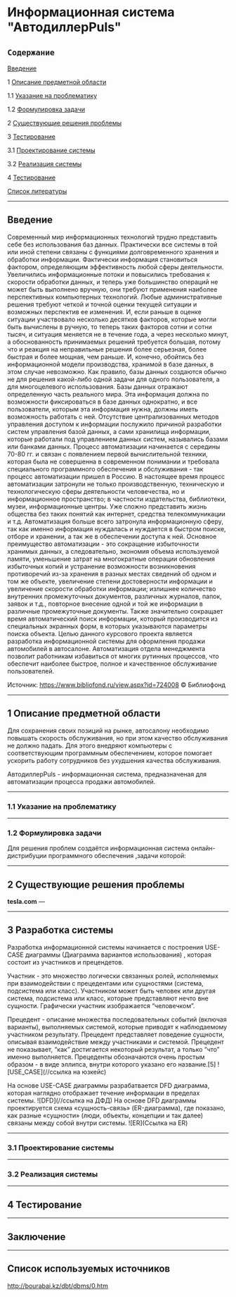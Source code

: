 # Информационная система "АвтодиллерPuls"
## `Содержание`
[Введение](#введение)

1 [Описание предметной области](#по)


1.1 [Указание на проблематику](#проблематика) 

1.2 [Формулировка задачи](#формулировка_задачи)

2 [Существующие решения проблемы](#существующие_решения_проблемы)

3 [Тестирование](#разработка_системы)

3.1 [Проектирование системы](#проектирование)

3.2 [Реализация системы](#реализация)

4 [Тестирование](#тестирование)

[Список литературы](#список_литературы)

***
## Введение <a name ="введение"></a>
Современный мир информационных технологий трудно представить себе без использования баз данных. Практически все системы в той или иной степени связаны с функциями долговременного хранения и обработки информации. Фактически информация становиться фактором, определяющим эффективность любой сферы деятельности. Увеличились информационные потоки и повысились требования к скорости обработки данных, и теперь уже большинство операций не может быть выполнено вручную, они требуют применения наиболее перспективных компьютерных технологий. Любые административные решения требуют четкой и точной оценки текущей ситуации и возможных перспектив ее изменения. И, если раньше в оценке ситуации участвовало несколько десятков факторов, которые могли быть вычислены в ручную, то теперь таких факторов сотни и сотни тысяч, и ситуация меняется не в течение года, а через несколько минут, а обоснованность принимаемых решений требуется большая, потому что и реакция на неправильные решения более серьезная, более быстрая и более мощная, чем раньше. И, конечно, обойтись без информационной модели производства, хранимой в базе данных, в этом случае невозможно. Как правило, базы данных создаются обычно не для решения какой-либо одной задачи для одного пользователя, а для многоцелевого использования. Базы данных отражают определенную часть реального мира. Эта информация должна по возможности фиксироваться в базе данных однократно, и все пользователи, которым эта информация нужна, должны иметь возможность работать с ней. Отсутствие централизованных методов управления доступом к информации послужило причиной разработки систем управления базой данных, а сами хранилища информации, которые работали под управлением данных систем, назывались базами или банками данных. Процесс автоматизации начинается с середины 70-80 гг. и связан с появлением первой вычислительной техники, которая была не совершенна в современном понимании и требовала специального программного обеспечения и обслуживания - так процесс автоматизации пришел в Россию. В настоящее время процесс автоматизации затронули не только производственную, техническую и технологическую сферы деятельности человечества, но и информационное пространство; в частности издательства, библиотеки, музеи, информационные центры. Уже сложно представить жизнь общества без таких понятий как интернет, средства телекоммуникации и т.д. Автоматизация больше всего затронула информационную сферу, так как именно информация нуждалась и нуждается в быстром поиске, отборе и хранении, а так же в обеспечении доступа к ней. Основное преимущество автоматизации - это сокращение избыточности хранимых данных, а следовательно, экономия объема используемой памяти, уменьшение затрат на многократные операции обновления избыточных копий и устранение возможности возникновения противоречий из-за хранения в разных местах сведений об одном и том же объекте, увеличение степени достоверности информации и увеличение скорости обработки информации; излишнее количество внутренних промежуточных документов, различных журналов, папок, заявок и т.д., повторное внесение одной и той же информации в различные промежуточные документы. Также значительно сокращает время автоматический поиск информации, который производится из специальных экранных форм, в которых указываются параметры поиска объекта. Целью данного курсового проекта является разработка информационной системы для оформления продажи автомобилей в автосалоне. Автоматизация отдела менеджмента позволит работникам избавиться от многих рутинных процессов, что обеспечит наиболее быстрое, полное и качественное обслуживание пользователей.

Источник: https://www.bibliofond.ru/view.aspx?id=724008
© Библиофонд
***
## 1 Описание предметной области <a name ="по"></a>
Для сохранения своих позиций на рынке, автосалону необходимо повышать скорость обслуживания, но при этом качество обслуживания не должно падать. Для этого внедряют компьютеры с соответствующим программным обеспечением, которое помогает ускорить работу сотрудников без ухудшения качества обслуживания.

АвтодиллерPuls - информационная система, предназначеная для автоматизации процесса продажи автомобилей. 
***
  ### 1.1 Указание на проблематику <a name ="указание_на_проблематику"></a>
  
***
  ### 1.2 Формулировка задачи <a name ="формулировка_задачи"></a>
  Для решения проблем создаётся информационная система онлайн-дистрибуции программного обеспечения ,задачи которой:
 
    
***
## 2 Существующие решения проблемы <a name ="существующие_решения_проблемы"></a>

**tesla.com** — 



***
## 3 Разработка системы <a name ="разработка_системы"></a>
Разработка информационной системы начинается с построения USE-CASE диаграммы (Диаграмма вариантов использования) , которая состоит из участников и прецендетов.

Участник - это множество логически связанных ролей, исполняемых при взаимодействии с прецедентами или сущностями (система, подсистема или класс). Участником может быть человек или другая система, подсистема или класс, которые представляют нечто вне сущности. Графически участник изображается “человечком”.

Прецедент - описание множества последовательных событий (включая варианты), выполняемых системой, которые приводят к наблюдаемому участником результату. Прецедент представляет поведение сущности, описывая взаимодействие между участниками и системой. Прецедент не показывает, “как” достигается некоторый результат, а только “что” именно выполняется. Прецеденты обозначаются очень простым образом - в виде эллипса, внутри которого указано его название.[5]
![USE_CASE](//ссылка на юзкейс)

На основе USE-CASE диаграммы разрабатвается DFD диаграмма, которая наглядно отображает течение информации в пределах системы.
![DFD](//ссылка на ДФД)
На основе DFD диаграммы проектируется схема «сущность-связь» (ER-диаграмма), где показано, как разные «сущности» (люди, объекты, концепции и так далее) связаны между собой внутри системы.
![ER](Ссылка на ER)

***
### 3.1 Проектирование системы <a name="проектирование"></a>
***
### 3.2 Реализация системы <a name="реализация"></a>
***
## 4 Тестирование <a name="тестирование"></a>
***
## Заключение
***
## Cписок используемых источников <a name="список_литературы"></a>
http://bourabai.kz/dbt/dbms/0.htm
